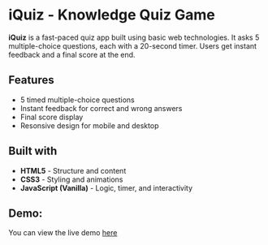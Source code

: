 # iQuiz - Knowledge Quiz Game

**iQuiz** is a fast-paced quiz app built using basic web technologies. It asks 5 multiple-choice questions, each with a 20-second timer. Users get instant feedback and a final score at the end.

## Features 

- 5 timed multiple-choice questions
- Instant feedback for correct and wrong answers
- Final score display
- Resonsive design for mobile and desktop

## Built with 

- **HTML5** - Structure and content
- **CSS3** - Styling and animations
- **JavaScript (Vanilla)** - Logic, timer, and interactivity

## Demo: 
You can view the live demo [here](https://brainbuzz-quiz-app.netlify.app/)
